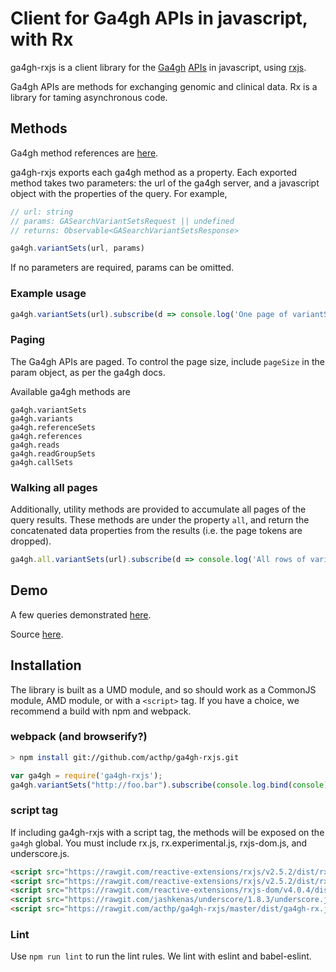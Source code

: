 # Client for Ga4gh APIs in javascript, with Rx

ga4gh-rxjs is a client library for the [Ga4gh](http://ga4gh.org/) [APIs](http://ga4gh.org/documentation/api/v0.5.1/ga4gh_api.html#/)
in javascript, using [rxjs](https://github.com/Reactive-Extensions/RxJS).

Ga4gh APIs are methods for exchanging genomic and clinical data. Rx is a library for taming asynchronous code.

## Methods

Ga4gh method references are [here](http://ga4gh.org/documentation/api/v0.5.1/ga4gh_api.html#/).

ga4gh-rxjs exports each ga4gh method as a property. Each exported method takes two
parameters: the url of the ga4gh server, and a javascript object with the properties
of the query. For example,

```javascript
// url: string
// params: GASearchVariantSetsRequest || undefined
// returns: Observable<GASearchVariantSetsResponse>

ga4gh.variantSets(url, params)

```

If no parameters are required, params can be omitted.

### Example usage
```javascript
ga4gh.variantSets(url).subscribe(d => console.log('One page of variantSets', d));
```

### Paging

The Ga4gh APIs are paged. To control the page size, include `pageSize` in
the param object, as per the ga4gh docs.

Available ga4gh methods are

```
ga4gh.variantSets
ga4gh.variants
ga4gh.referenceSets
ga4gh.references
ga4gh.reads
ga4gh.readGroupSets
ga4gh.callSets
```


### Walking all pages

Additionally, utility methods are provided to accumulate all pages of the query
results. These methods are under the property `all`, and return the concatenated data
properties from the results (i.e. the page tokens are dropped).

```javascript
ga4gh.all.variantSets(url).subscribe(d => console.log('All rows of variantSets', d));
```

## Demo

A few queries demonstrated [here]( http://rawgit.com/acthp/ga4gh-rxjs/master/index.html).

Source [here](http://rawgit.com/acthp/ga4gh-rxjs/master/demo.js).


## Installation

The library is built as a UMD module, and so should work as a CommonJS module, AMD
module, or with a `<script>` tag. If you have a choice, we recommend a build with
npm and webpack.

### webpack (and browserify?)

```sh
> npm install git://github.com/acthp/ga4gh-rxjs.git
```

```javascript
var ga4gh = require('ga4gh-rxjs');
ga4gh.variantSets("http://foo.bar").subscribe(console.log.bind(console));
```

### script tag

If including ga4gh-rxjs with a script tag, the methods will be exposed on
the `ga4gh` global. You must include rx.js, rx.experimental.js, rxjs-dom.js, and underscore.js.

```html
<script src="https://rawgit.com/reactive-extensions/rxjs/v2.5.2/dist/rx.js"></script>
<script src="https://rawgit.com/reactive-extensions/rxjs/v2.5.2/dist/rx.experimental.js"></script>
<script src="https://rawgit.com/reactive-extensions/rxjs-dom/v4.0.4/dist/rx.dom.js"></script>
<script src="https://rawgit.com/jashkenas/underscore/1.8.3/underscore.js"></script>
<script src="https://rawgit.com/acthp/ga4gh-rxjs/master/dist/ga4gh-rx.js"></script>
```

### Lint

Use `npm run lint` to run the lint rules. We lint with eslint and babel-eslint.
